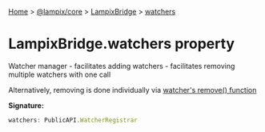 [Home](./index) &gt; [@lampix/core](./core.md) &gt; [LampixBridge](./core.lampixbridge.md) &gt; [watchers](./core.lampixbridge.watchers.md)

# LampixBridge.watchers property

Watcher manager - facilitates adding watchers - facilitates removing multiple watchers with one call

Alternatively, removing is done individually via [watcher's remove() function](./core.registeredwatcher.remove.md)

**Signature:**
```javascript
watchers: PublicAPI.WatcherRegistrar
```

